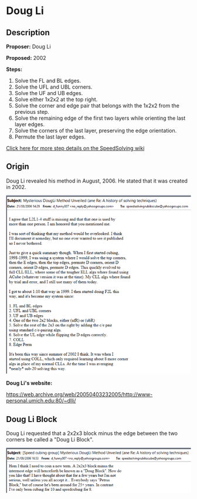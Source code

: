 # Doug Li

## Description

**Proposer:** Doug Li

**Proposed:** 2002

**Steps:**

1. Solve the FL and BL edges.
2. Solve the UFL and UBL corners.
3. Solve the UF and UB edges.
4. Solve either 1x2x2 at the top right.
5. Solve the corner and edge pair that belongs with the 1x2x2 from the previous step.
6. Solve the remaining edge of the first two layers while orienting the last layer edges.
7. Solve the corners of the last layer, preserving the edge orientation.
8. Permute the last layer edges.

[Click here for more step details on the SpeedSolving wiki](https://www.speedsolving.com/wiki/index.php/Doug_Li_Method)

## Origin

Doug Li revealed his method in August, 2006. He stated that it was created in 2002.

![](img/DougLi/Li1.png)

**Doug Li's website:**

https://web.archive.org/web/20050403232005/http://www-personal.umich.edu:80/~dlli/

## Doug Li Block

Doug Li requested that a 2x2x3 block minus the edge between the two corners be called a "Doug Li Block".

![](img/DougLi/Li2.png)